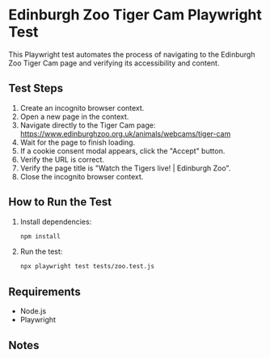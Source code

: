 # Edinburgh Zoo Tiger Cam Playwright Test

This Playwright test automates the process of navigating to the Edinburgh Zoo Tiger Cam page and verifying its accessibility and content.

## Test Steps
1. Create an incognito browser context.
2. Open a new page in the context.
3. Navigate directly to the Tiger Cam page: https://www.edinburghzoo.org.uk/animals/webcams/tiger-cam
4. Wait for the page to finish loading.
5. If a cookie consent modal appears, click the "Accept" button.
6. Verify the URL is correct.
7. Verify the page title is "Watch the Tigers live! | Edinburgh Zoo".
8. Close the incognito browser context.

## How to Run the Test
1. Install dependencies:
   ```sh
   npm install
   ```
2. Run the test:
   ```sh
   npx playwright test tests/zoo.test.js
   ```

## Requirements
- Node.js
- Playwright

## Notes


